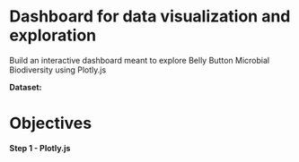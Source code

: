 # Dashboard for data visualization and exploration
Build an interactive dashboard meant to explore Belly Button Microbial Biodiversity using Plotly.js

**Dataset:**

# Objectives
**Step 1 - Plotly.js**

